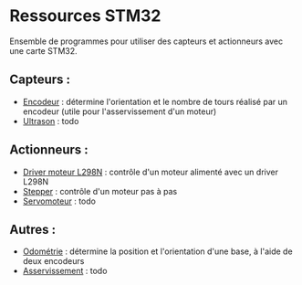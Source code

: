 # Ressources STM32
Ensemble de programmes pour utiliser des capteurs et actionneurs avec une carte STM32.

## Capteurs :
  - [Encodeur](./Encodeur) : détermine l'orientation et le nombre de tours réalisé par un encodeur (utile pour l'asservissement d'un moteur)
  - [Ultrason](./Ultrason) : todo


## Actionneurs :
  - [Driver moteur L298N](./Driver%20moteur%20L298N) : contrôle d'un moteur alimenté avec un driver L298N
  - [Stepper](./Stepper) : contrôle d'un moteur pas à pas
  - [Servomoteur](./Servomoteur) : todo


## Autres :
  - [Odométrie](./Odometrie) : détermine la position et l'orientation d'une base, à l'aide de deux encodeurs
  - [Asservissement](./Asservissement) : todo